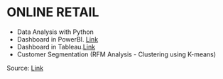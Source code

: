 # ONLINE RETAIL 

  - Data Analysis with Python 
  - Dashboard in PowerBI. [Link](https://github.com/Anavh/OnlineRetail/blob/main/Online_Retail.pbix)
  - Dashboard in Tableau.[Link](https://public.tableau.com/profile/anavh#!/vizhome/OnlineRetail_16074656130840/OnlineRetail)
  - Customer Segmentation (RFM Analysis - Clustering using K-means)
  
Source: [Link](https://www.kaggle.com/vijayuv/onlineretail?select=OnlineRetail.csv)
